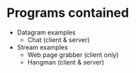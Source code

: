 # Programs contained

- Datagram examples
	- Chat (client & server)
- Stream examples
	- Web page grabber (client only)
	- Hangman (client & server) 

